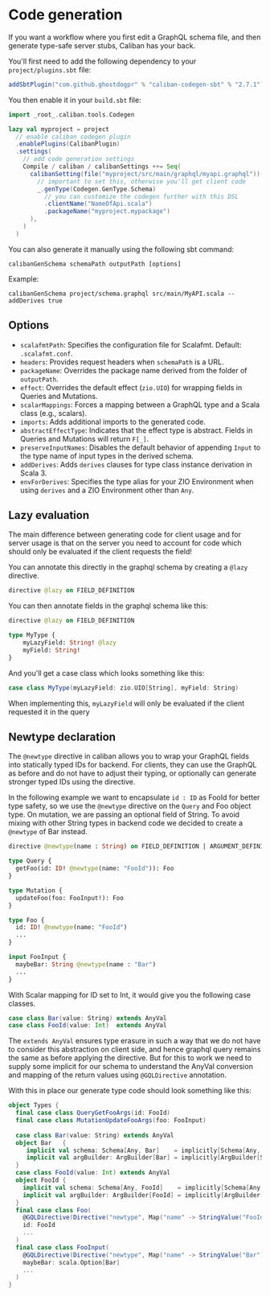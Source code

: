# Code generation

If you want a workflow where you first edit a GraphQL schema file, and then generate type-safe server stubs, Caliban has your back.

You'll first need to add the following dependency to your `project/plugins.sbt` file:
```scala
addSbtPlugin("com.github.ghostdogpr" % "caliban-codegen-sbt" % "2.7.1")
```

You then enable it in your `build.sbt` file:
```scala
import _root_.caliban.tools.Codegen

lazy val myproject = project
  // enable caliban codegen plugin
  .enablePlugins(CalibanPlugin)
  .settings(
    // add code generation settings
    Compile / caliban / calibanSettings ++= Seq(
      calibanSetting(file("myproject/src/main/graphql/myapi.graphql"))(
        // important to set this, otherwise you'll get client code
        _.genType(Codegen.GenType.Schema)
          // you can customize the codegen further with this DSL
          .clientName("NameOfApi.scala")
          .packageName("myproject.mypackage")
      ),
    )
  )
```

You can also generate it manually using the following sbt command:
```
calibanGenSchema schemaPath outputPath [options]
```

Example:
```
calibanGenSchema project/schema.graphql src/main/MyAPI.scala --addDerives true
```

## Options

- `scalafmtPath`: Specifies the configuration file for Scalafmt. Default: `.scalafmt.conf`.
- `headers`: Provides request headers when `schemaPath` is a URL.
- `packageName`: Overrides the package name derived from the folder of `outputPath`.
- `effect`: Overrides the default effect (`zio.UIO`) for wrapping fields in Queries and Mutations.
- `scalarMappings`: Forces a mapping between a GraphQL type and a Scala class (e.g., scalars).
- `imports`: Adds additional imports to the generated code.
- `abstractEffectType`: Indicates that the effect type is abstract. Fields in Queries and Mutations will return `F[_]`.
- `preserveInputNames`: Disables the default behavior of appending `Input` to the type name of input types in the derived schema.
- `addDerives`: Adds `derives` clauses for type class instance derivation in Scala 3.
- `envForDerives`: Specifies the type alias for your ZIO Environment when using `derives` and a ZIO Environment other than `Any`.

## Lazy evaluation

The main difference between generating code for client usage and for server usage is that on the server you need to account for 
code which should only be evaluated if the client requests the field!

You can annotate this directly in the graphql schema by creating a `@lazy` directive.

```graphql
directive @lazy on FIELD_DEFINITION
```

You can then annotate fields in the graphql schema like this:
```graphql
directive @lazy on FIELD_DEFINITION

type MyType {
    myLazyField: String! @lazy
    myField: String!
}
```

And you'll get a case class which looks something like this:
```scala
case class MyType(myLazyField: zio.UIO[String], myField: String)
```

When implementing this, `myLazyField` will only be evaluated if the client requested it in the query

## Newtype declaration

The `@newtype` directive in caliban allows you to wrap your GraphQL fields into statically
typed IDs for backend. For clients, they can use the GraphQL as before and do not
have to adjust their typing, or optionally can generate stronger typed IDs using
the directive.

In the following example we want to encapsulate `id : ID` as FooId for better type safety, so
we use the `@newtype` directive on the `Query` and Foo object type.
On mutation, we are passing an optional field of String. To avoid mixing with other String
types in backend code we decided to create a `@newtype` of Bar instead.

```graphql
directive @newtype(name : String) on FIELD_DEFINITION | ARGUMENT_DEFINITION | INPUT_FIELD_DEFINITION

type Query {
  getFoo(id: ID! @newtype(name: "FooId")): Foo
}

type Mutation {
  updateFoo(foo: FooInput!): Foo
}

type Foo {
  id: ID! @newtype(name: "FooId")
  ...
}

input FooInput {
  maybeBar: String @newtype(name : "Bar")
  ...
}
```

With Scalar mapping for ID set to Int, it would give you the following case classes.
```scala
case class Bar(value: String) extends AnyVal
case class FooId(value: Int)  extends AnyVal
```

The `extends AnyVal` ensures type erasure in such a way that we do not have to consider this abstraction
on client side, and hence graphql query remains the same as before applying the directive.
But for this to work we need to supply some implicit for our schema to understand the AnyVal
conversion and mapping of the return values using `@GQLDirective` annotation.

With this in place our generate type code should look something like this:

```scala
object Types {
  final case class QueryGetFooArgs(id: FooId)
  final case class MutationUpdateFooArgs(foo: FooInput)
  
  case class Bar(value: String) extends AnyVal
  object Bar   {
     implicit val schema: Schema[Any, Bar]    = implicitly[Schema[Any, String]].contramap(_.value)
     implicit val argBuilder: ArgBuilder[Bar] = implicitly[ArgBuilder[String]].map(Bar(_))
  }
  case class FooId(value: Int) extends AnyVal
  object FooId {
    implicit val schema: Schema[Any, FooId]    = implicitly[Schema[Any, Int]].contramap(_.value)
    implicit val argBuilder: ArgBuilder[FooId] = implicitly[ArgBuilder[Int]].map(FooId(_))
  }
  final case class Foo(
    @GQLDirective(Directive("newtype", Map("name" -> StringValue("FooId"))))
    id: FooId
    ...
  )
  final case class FooInput(
    @GQLDirective(Directive("newtype", Map("name" -> StringValue("Bar"))))
    maybeBar: scala.Option[Bar]
    ...
  )
}
```

